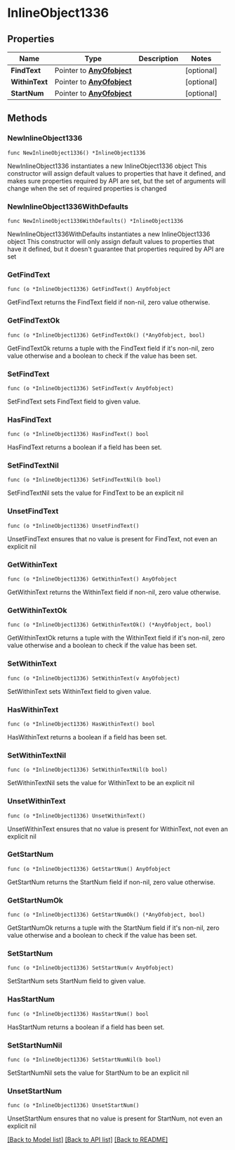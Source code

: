 # InlineObject1336

## Properties

Name | Type | Description | Notes
------------ | ------------- | ------------- | -------------
**FindText** | Pointer to [**AnyOfobject**](anyOf&lt;object&gt;.md) |  | [optional] 
**WithinText** | Pointer to [**AnyOfobject**](anyOf&lt;object&gt;.md) |  | [optional] 
**StartNum** | Pointer to [**AnyOfobject**](anyOf&lt;object&gt;.md) |  | [optional] 

## Methods

### NewInlineObject1336

`func NewInlineObject1336() *InlineObject1336`

NewInlineObject1336 instantiates a new InlineObject1336 object
This constructor will assign default values to properties that have it defined,
and makes sure properties required by API are set, but the set of arguments
will change when the set of required properties is changed

### NewInlineObject1336WithDefaults

`func NewInlineObject1336WithDefaults() *InlineObject1336`

NewInlineObject1336WithDefaults instantiates a new InlineObject1336 object
This constructor will only assign default values to properties that have it defined,
but it doesn't guarantee that properties required by API are set

### GetFindText

`func (o *InlineObject1336) GetFindText() AnyOfobject`

GetFindText returns the FindText field if non-nil, zero value otherwise.

### GetFindTextOk

`func (o *InlineObject1336) GetFindTextOk() (*AnyOfobject, bool)`

GetFindTextOk returns a tuple with the FindText field if it's non-nil, zero value otherwise
and a boolean to check if the value has been set.

### SetFindText

`func (o *InlineObject1336) SetFindText(v AnyOfobject)`

SetFindText sets FindText field to given value.

### HasFindText

`func (o *InlineObject1336) HasFindText() bool`

HasFindText returns a boolean if a field has been set.

### SetFindTextNil

`func (o *InlineObject1336) SetFindTextNil(b bool)`

 SetFindTextNil sets the value for FindText to be an explicit nil

### UnsetFindText
`func (o *InlineObject1336) UnsetFindText()`

UnsetFindText ensures that no value is present for FindText, not even an explicit nil
### GetWithinText

`func (o *InlineObject1336) GetWithinText() AnyOfobject`

GetWithinText returns the WithinText field if non-nil, zero value otherwise.

### GetWithinTextOk

`func (o *InlineObject1336) GetWithinTextOk() (*AnyOfobject, bool)`

GetWithinTextOk returns a tuple with the WithinText field if it's non-nil, zero value otherwise
and a boolean to check if the value has been set.

### SetWithinText

`func (o *InlineObject1336) SetWithinText(v AnyOfobject)`

SetWithinText sets WithinText field to given value.

### HasWithinText

`func (o *InlineObject1336) HasWithinText() bool`

HasWithinText returns a boolean if a field has been set.

### SetWithinTextNil

`func (o *InlineObject1336) SetWithinTextNil(b bool)`

 SetWithinTextNil sets the value for WithinText to be an explicit nil

### UnsetWithinText
`func (o *InlineObject1336) UnsetWithinText()`

UnsetWithinText ensures that no value is present for WithinText, not even an explicit nil
### GetStartNum

`func (o *InlineObject1336) GetStartNum() AnyOfobject`

GetStartNum returns the StartNum field if non-nil, zero value otherwise.

### GetStartNumOk

`func (o *InlineObject1336) GetStartNumOk() (*AnyOfobject, bool)`

GetStartNumOk returns a tuple with the StartNum field if it's non-nil, zero value otherwise
and a boolean to check if the value has been set.

### SetStartNum

`func (o *InlineObject1336) SetStartNum(v AnyOfobject)`

SetStartNum sets StartNum field to given value.

### HasStartNum

`func (o *InlineObject1336) HasStartNum() bool`

HasStartNum returns a boolean if a field has been set.

### SetStartNumNil

`func (o *InlineObject1336) SetStartNumNil(b bool)`

 SetStartNumNil sets the value for StartNum to be an explicit nil

### UnsetStartNum
`func (o *InlineObject1336) UnsetStartNum()`

UnsetStartNum ensures that no value is present for StartNum, not even an explicit nil

[[Back to Model list]](../README.md#documentation-for-models) [[Back to API list]](../README.md#documentation-for-api-endpoints) [[Back to README]](../README.md)


